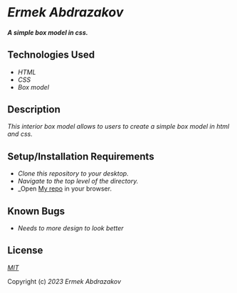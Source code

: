 # _Ermek Abdrazakov_

#### _A simple box model in css._

## Technologies Used

* _HTML_
* _CSS_
* _Box model_

## Description

_This interior box model allows to users to create a simple box model in html and css._

## Setup/Installation Requirements

* _Clone this repository to your desktop._
* _Navigate to the top level of the directory._
* _Open [My repo](https://github.com/Eabdrazakov?tab=repositories) in your browser.


## Known Bugs

* _Needs to more design to look better_

## License

_[MIT](https://en.wikipedia.org/wiki/MIT_License)_

Copyright (c) _2023_ _Ermek Abdrazakov_